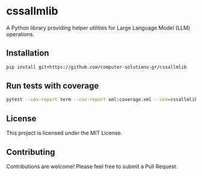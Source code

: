 # cssallmlib

A Python library providing helper utilities for Large Language Model (LLM) operations.

## Installation

```bash
pip install git+https://github.com/computer-solutions-gr/cssallmlib
```

## Run tests with coverage

```bash
pytest --cov-report term --cov-report xml:coverage.xml --cov=cssallmlib
```

## License
This project is licensed under the MIT License.

## Contributing
Contributions are welcome! Please feel free to submit a Pull Request.
